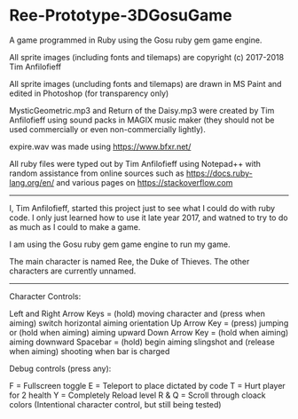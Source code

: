 # Ree-Prototype-3DGosuGame
A game programmed in Ruby using the Gosu ruby gem game engine.

All sprite images (including fonts and tilemaps) are copyright (c) 2017-2018 Tim Anfilofieff

All sprite images (uncluding fonts and tilemaps) are drawn in MS Paint and edited in Photoshop (for transparency only)

MysticGeometric.mp3 and Return of the Daisy.mp3 were created by Tim Anfilofieff using sound packs in MAGIX music maker (they
should not be used commercially or even non-commercially lightly).

expire.wav was made using https://www.bfxr.net/

All ruby files were typed out by Tim Anfilofieff using Notepad++ with random assistance from online sources such as
https://docs.ruby-lang.org/en/ and various pages on https://stackoverflow.com

-----

I, Tim Anfilofieff, started this project just to see what I could do with ruby code. I only just learned how to use it
late year 2017, and watned to try to do as much as I could to make a game.

I am using the Gosu ruby gem game engine to run my game.

The main character is named Ree, the Duke of Thieves.
The other characters are currently unnamed.

-----
Character Controls:

Left and Right Arrow Keys	= (hold) moving character and (press when aiming) switch horizontal aiming orientation
Up Arrow Key			= (press) jumping or (hold when aiming) aiming upward
Down Arrow Key			= (hold when aiming) aiming downward
Spacebar			= (hold) begin aiming slingshot and (release when aiming) shooting when bar is charged

Debug controls (press any):

F	= Fullscreen toggle
E	= Teleport to place dictated by code
T	= Hurt player for 2 health
Y	= Completely Reload level
R & Q	= Scroll through cloack colors (Intentional character control, but still being tested)

